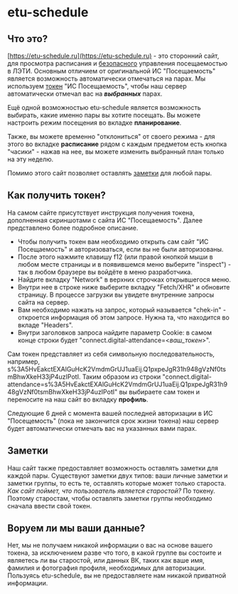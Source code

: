 # etu-schedule

## Что это?
  [https://etu-schedule.ru](https://etu-schedule.ru) - это сторонний сайт, для просмотра расписания и [безопасного](#воруем-ли-мы-ваши-данные) управления посещаемостью в ЛЭТИ. Основным отличием от оригинальной ИС "Посещаемость" является возможность автоматически отмечаться на парах. Мы используем [токен](#как-получить-токен) "ИС Посещаемость", чтобы наш сервер автоматически отмечал вас на ***выбранных*** парах.  
  
  Ещё одной возможностью etu-schedule является возможность выбирать, какие именно пары вы хотите посещать. Вы можете настроить режим посещения во вкладке **планирование**.  
  
  Также, вы можете временно "отклониться" от своего режима - для этого во вкладке **расписание** рядом с каждым предметом есть кнопка "часики" - нажав на нее, вы можете изменить выбранный план только на эту неделю. 
 
 Помимо этого сайт позволяет оставлять [заметки](#заметки) для любой пары.

## Как получить токен?
На самом сайте присутствует инструкция получения токена, дополненная скриншотами с сайта ИС "Посещаемость". Далее представлено более подробное описание. 

+ Чтобы получить токен вам необходимо открыть сам сайт "ИС Посещаемость" и авторизоваться, если вы не были авторизованы.  
+ После этого нажмите клавишу f12 (или правой кнопкой мыши в любом месте страницы и в появившемся меню выберите "inspect") - так в любом браузере вы войдёте в меню разработчика.  
+ Найдите вкладку "Network" в верхних строчках открывшегося меню.
+ Внутри нее в строке ниже выберите вкладку "Fetch/XHR" и обновите страницу. В процессе загрузки вы увидете внутренние запросы сайта на сервер.
+ Вам необходимо нажать на запрос, который называется "chek-in" - откроется информация об этом запросе. Нужна та, что находится во вкладе "Headers".
+ Внутри заголовков запроса найдите параметр Cookie: в самом конце строки будет "connect.digital-attendance=<*ваш_токен*>".

Сам токен представляет из себя символьную последовательность, например, s%3A5HvEakctEXAlGuHcK2VmdmGrUJ1uaEij.Q1pxpeJgR31h948gVzNf0tsmBhwXkeH33jP4uzIPotI. Таким образом из строки "connect.digital-attendance=s%3A5HvEakctEXAlGuHcK2VmdmGrUJ1uaEij.Q1pxpeJgR31h948gVzNf0tsmBhwXkeH33jP4uzIPotI" вы выбираете сам токен и переносите на наш сайт во вкладку **профиль**.

Следующие 6 дней с момента вашей последней авторизации в ИС "Посещемость" (пока не закончится срок жизни токена) наш сервер будет автоматически отмечать вас на указанных вами парах.

## Заметки
Наш сайт также предоставляет возможность оставлять заметки для каждой пары. Существуют заметки двух типов: ваши личные заметки и заметки группы, то есть те, оставлять которые может только староста. *Как сайт поймет, что пользователь является старостой?* По токену. Поэтому старостам, чтобы оставлять заметки группы необходимо сначала ввести свой токен. 

## Воруем ли мы ваши данные?
Нет, мы не получаем никакой информации о вас на основе вашего токена, за исключением разве что того, в какой группе вы состоите и являетесь ли вы старостой, или данных ВК, таких как ваше имя, фамилия и фотография профиля, необходимых для авторизации. Пользуясь etu-schedule, вы не предоставляете нам никакой приватной информации.  

